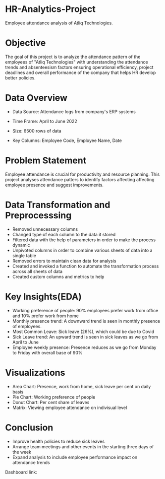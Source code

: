 # HR-Analytics-Project

Employee attendance analysis of Atliq Technologies.

# Objective

The goal of this project is to analyze the attendance pattern of the employees of "Atliq Technologies" with understanding the attendance trends and
absenteesism factors ensuring operational efficiency, project deadlines and overall performance of the company that helps HR develop better policies.

# Data Overview

* Data Source: Attendance logs from company's ERP systems

* Time Frame: April to June 2022

* Size: 6500 rows of data

* Key Columns: Employee Code, Employee Name, Date


# Problem Statement

Employee attendance is crucial for productivity and resource planning. This project analyses attendance patters to identify factors
affecting affecting employee presence and suggest improvements.

# Data Transformation and Preprocesssing

* Removed unnecessary columns
* Changed type of each column to the data it stored
* Filtered data with the help of parameters in order to make the process dynamic 
* Unpivoted columns in order to combine various sheets of data into a single table
* Removed errors to maintain clean data for analysis
* Created and invoked a function to automate the transformation process across all sheets of data
* Created custom columns and metrics to help 

# Key Insights(EDA)

* Working preference of people: 90% employees prefer work from office and 10% prefer work from home
* Monthly presence trend: A downward trend is seen in monthly presence of employees. 
* Most Common Leave: Sick leave (26%), which could be due to Covid
* Sick Leave trend: An upward trend is seen in sick leaves as we go from April to June
* Employee weekly presence: Presence reduces as we go from Monday to Friday with overall base of 90% 

# Visualizations

* Area Chart: Presence, work from home, sick leave per cent on daily basis
* Pie Chart: Working preference of people
* Donut Chart: Per cent share of leaves 
* Matrix: Viewing employee attendance on indivisual level

# Conclusion

* Improve health policies to reduce sick leaves
* Arrange team meetings and other events in the starting three days of the week
* Expand analysis to include employee performance impact on attendance trends 


Dashboard link: 















